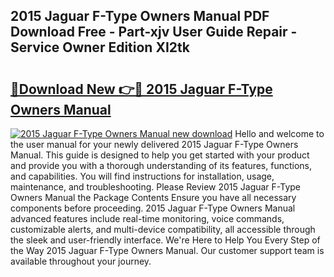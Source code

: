 ## 2015 Jaguar F-Type Owners Manual PDF Download Free - Part-xjv User Guide Repair - Service Owner Edition XI2tk

# <h2><a href="http://bc39262.oget.top/?id=2015+Jaguar+F-Type+Owners+Manual">🔗Download New 👉🔴 2015 Jaguar F-Type Owners Manual</a></h2>

[![2015 Jaguar F-Type Owners Manual new download](https://i.imgur.com/5g1atiW.png)](http://bc39262.oget.top/?id=2015+Jaguar+F-Type+Owners+Manual)
Hello and welcome to the user manual for your newly delivered 2015 Jaguar F-Type Owners Manual. This guide is designed to help you get started with your product and provide you with a thorough understanding of its features, functions, and capabilities. You will find instructions for installation, usage, maintenance, and troubleshooting. Please Review 2015 Jaguar F-Type Owners Manual the Package Contents Ensure you have all necessary components before proceeding. 2015 Jaguar F-Type Owners Manual advanced features include real-time monitoring, voice commands, customizable alerts, and multi-device compatibility, all accessible through the sleek and user-friendly interface. We're Here to Help You Every Step of the Way 2015 Jaguar F-Type Owners Manual. Our customer support team is available throughout your journey.
